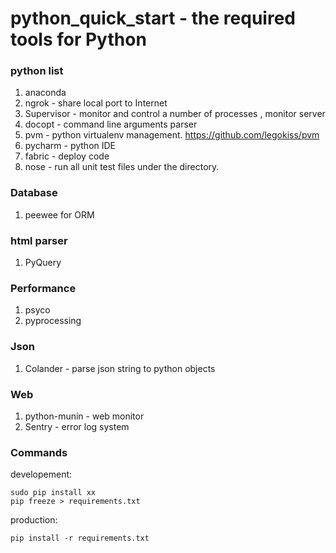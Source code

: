 # python_quick_start - the required tools for Python

### python list
1. anaconda
2. ngrok - share local port to Internet
3. Supervisor - monitor and control a number of processes , monitor server
4. docopt - command line arguments parser
5. pvm - python virtualenv management. https://github.com/legokiss/pvm
6. pycharm - python IDE
7. fabric - deploy code
8. nose - run all unit test files under the directory.


### Database
1. peewee for ORM

### html parser
1. PyQuery

### Performance
1. psyco
2. pyprocessing


### Json
1. Colander - parse json string to python objects

### Web
1. python-munin - web monitor
2. Sentry - error log system

### Commands

developement:

    sudo pip install xx
    pip freeze > requirements.txt

production:

    pip install -r requirements.txt



